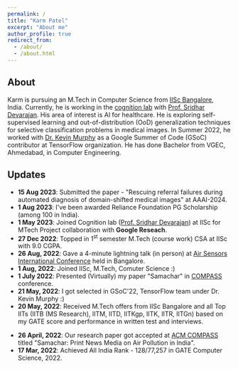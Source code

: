 ```yaml
---
permalink: /
title: "Karm Patel"
excerpt: "About me"
author_profile: true
redirect_from: 
  - /about/
  - /about.html
---
```

## About
Karm is pursuing an M.Tech  in Computer Science from [IISc Bangalore](https://iisc.ac.in/), India. Currently, he is working in the [cognition lab](https://cns.iisc.ac.in/sridhar/) with [Prof. Sridhar Devarajan](https://scholar.google.com/citations?user=5ij8Y9YAAAAJ&hl=en). His area of interest is AI for healthcare. He is exploring self-supervised learning and out-of-distribution (OoD) generalization techniques for selective classification problems in medical images. In Summer 2022, he worked with [Dr. Kevin Murphy](https://www.cs.ubc.ca/~murphyk/) as a Google Summer of Code (GSoC) contributor at TensorFlow organization. He has done Bachelor from VGEC, Ahmedabad, in Computer Engineering.     

<!-- Currently, in my first semester, I am exploring various domains of computer science such as Intelligent systems, Computer systems, and theoretical computer science. However, I am more inclined towards Intelligent systems (Machine Learning and AI). -->

<!-- Previously, I was a **GSoC'22 contributor** (TensorFlow team) under mentors [Dr. Kevin Murphy](https://www.cs.ubc.ca/~murphyk/) and [Prof. Nipun Batra](https://nipunbatra.github.io/). Where I explored the algorithms of probabilistic machine learning and contributed to [pyprobml](https://github.com/probml/pyprobml) repo. This repo contains source code to reproduce the figure in [books](https://probml.github.io/pml-book/) written by Dr. Kevin Murphy. Where I have contributed in converting existing code from other Python frameworks (Torch, Pymc, etc) to JAX ([example PR](https://github.com/probml/pyprobml/issues/694#issuecomment-1095150779)), improving figures quality ([example PR](https://github.com/probml/pyprobml/pull/713)), and refactoring the codebase ([example PR](https://github.com/probml/pyprobml/pull/807)) to manage pyprobml repo efficiently. -->

## Updates
- **15 Aug 2023**: Submitted the paper - "Rescuing referral failures during automated diagnosis of
domain-shifted medical images" at AAAI-2024.
- **1 Aug 2023**: I've been awarded Reliance Foundation PG Scholarship (among 100 in India).
- **1 May 2023**: Joined Cognition lab ([Prof. Sridhar Devarajan](https://scholar.google.com/citations?user=5ij8Y9YAAAAJ&hl=en)) at IISc for MTech Project collaboration with **Google Reseach**.  
- **27 Dec 2022**: Topped in 1<sup>st</sup> semester M.Tech (course work) CSA at IISc with 9.0 CGPA.   
- **26 Aug, 2022**: Gave a 4-minute lightning talk (in person) at [Air Sensors International Conference](https://airquality.ucdavis.edu/events/2022-asic) held in Bangalore.
- **1 Aug, 2022**: Joined IISc, M.Tech, Comuter Science :)
- **1 July 2022**: Presented (Virtually)  my paper "Samachar" in [COMPASS](https://compass.acm.org/) conference. 
- **21 May, 2022**: I got selected in GSoC'22, TensorFlow team under Dr. Kevin Murphy :)
- **20 May, 2022**: Received M.Tech offers from IISc Bangalore and all Top IITs (IITB (MS Research), IITM, IITD, IITKgp, IITK, IITR, IITGn) based on my GATE score and performance in written test and interviews.
<!-- - **6 May, 2022**: Dr. Kevin Murphy acknowledged me in his [tweet](https://twitter.com/sirbayes/status/1522450760029511683) for contributing to the refactoring process of his [book1](https://probml.github.io/pml-book/book1.html)'s codebase ([pyprobml](https://github.com/probml/pyprobml) repo).    -->
- **26 April, 2022**: Our research paper got accepted at [ACM COMPASS](https://compass.acm.org/) titled "Samachar: Print News Media on Air Pollution in India". 
- **17 Mar, 2022**: Achieved All India Rank - 128/77,257 in GATE Computer Science, 2022.
